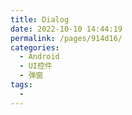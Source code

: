 ```yaml
---
title: Dialog
date: 2022-10-10 14:44:19
permalink: /pages/914d16/
categories:
  - Android
  - UI控件
  - 弹窗
tags:
  - 
---
```


